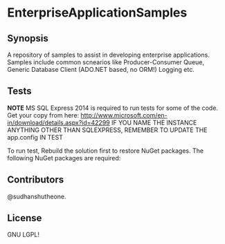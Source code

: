 # EnterpriseApplicationSamples

## Synopsis
A repository of samples to assist in developing enterprise applications. Samples include common scnearios like Producer-Consumer Queue, Generic Database Client (ADO.NET based, no ORM!)
Logging etc.

## Tests

**NOTE** MS SQL Express 2014 is required to run tests for some of the code. Get your copy from here: http://www.microsoft.com/en-in/download/details.aspx?id=42299
IF YOU NAME THE INSTANCE ANYTHING OTHER THAN SQLEXPRESS, REMEMBER TO UPDATE THE app.config IN TEST

To run test, Rebuild the solution first to restore NuGet packages. The following NuGet packages are required:

## Contributors

@sudhanshutheone.

## License

GNU LGPL!
